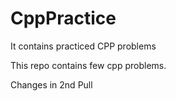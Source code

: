# CppPractice
It contains practiced CPP problems

This repo contains few cpp problems.

Changes in 2nd Pull
